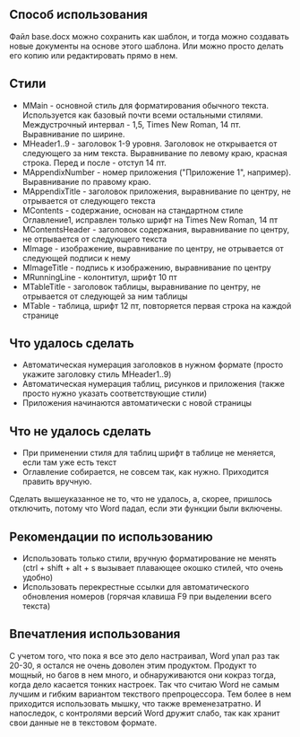 ## Способ использования

Файл base.docx можно сохранить как шаблон, и тогда можно создавать новые документы на основе этого шаблона. Или можно просто делать его копию или редактировать прямо в нем.

## Стили
- MMain - основной стиль для форматирования обычного текста. Используется как базовый почти всеми остальными стилями. Междустрочный интервал - 1,5, Times New Roman, 14 пт. Выравнивание по ширине.
- MHeader1..9 - заголовок 1-9 уровня. Заголовок не открывается от следующего за ним текста. Выравнивание по левому краю, красная строка. Перед и после - отступ 14 пт.
- MAppendixNumber - номер приложения ("Приложение 1", например). Выравнивание по правому краю.
- MAppendixTitle - заголовок приложения, выравнивание по центру, не отрывается от следующего текста
- MContents - содержание, основан на стандартном стиле Оглавление1, исправлен только шрифт на Times New Roman, 14 пт
- MContentsHeader - заголовок содержания, выравнивание по центру, не отрывается от следующего текста
- MImage - изображение, выравнивание по центру, не отрывается от следующей подписи к нему
- MImageTitle - подпись к изображению, выравнивание по центру
- MRunningLine - колонтитул, шрифт 10 пт
- MTableTitle - заголовок таблицы, выравнивание по центру, не отрывается от следующей за ним таблицы
- MTable - таблица, шрифт 12 пт, повторяется первая строка на каждой странице

## Что удалось сделать
- Автоматическая нумерация заголовков в нужном формате (просто укажите заголовку стиль MHeader1..9)
- Автоматическая нумерация таблиц, рисунков и приложения (также просто нужно указать соответствующие стили)
- Приложения начинаются автоматически с новой страницы

## Что не удалось сделать
- При применении стиля для таблиц шрифт в таблице не меняется, если там уже есть текст
- Оглавление собирается, не совсем так, как нужно. Приходится править вручную.

Сделать вышеуказанное не то, что не удалось, а, скорее, пришлось отключить, потому что Word падал, если эти функции были включены.

## Рекомендации по использованию
- Использовать только стили, вручную форматирование не менять (ctrl + shift + alt + s вызывает плавающее окошко стилей, что очень удобно)
- Использовать перекрестные ссылки для автоматического обновления номеров (горячая клавиша F9 при выделении всего текста)

## Впечатления использования
С учетом того, что пока я все это дело настраивал, Word упал раз так 20-30, я остался не очень доволен этим продуктом. Продукт то мощный, но багов в нем много, и обнаруживаются они кокраз тогда, когда дело касается тонких настроек. Так что считаю Word не самым лучшим и гибким вариантом текствого препроцессора. Тем более в нем приходится использовать мышку, что также временезатратно. И напоследок, с контролями версий Word дружит слабо, так как хранит свои данные не в текстовом формате.
